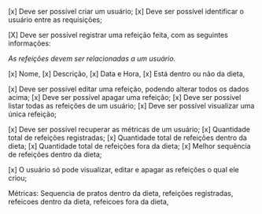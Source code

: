 [x] Deve ser possível criar um usuário;
[x] Deve ser possível identificar o usuário entre as requisições;

[X] Deve ser possível registrar uma refeição feita, com as seguintes informações:

*As refeições devem ser relacionadas a um usuário.*

[x] Nome,
[x] Descrição,
[x] Data e Hora,
[x] Está dentro ou não da dieta,

[x] Deve ser possível editar uma refeição, podendo alterar todos os dados acima;
[x] Deve ser possível apagar uma refeição;
[x] Deve ser possível listar todas as refeições de um usuário;
[x] Deve ser possível visualizar uma única refeição;

[x] Deve ser possível recuperar as métricas de um usuário;
[x] Quantidade total de refeições registradas;
[x] Quantidade total de refeições dentro da dieta;
[x] Quantidade total de refeições fora da dieta;
[x] Melhor sequência de refeições dentro da dieta;

[x] O usuário só pode visualizar, editar e apagar as refeições o qual ele criou;


Métricas: 
Sequencia de pratos dentro da dieta,
refeições registradas,
refeicoes dentro da dieta,
refeicoes fora da dieta,